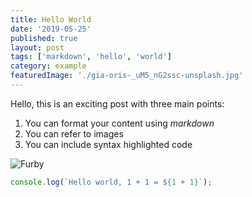 ```yaml
---
title: Hello World
date: '2019-05-25'
published: true
layout: post
tags: ['markdown', 'hello', 'world']
category: example
featuredImage: './gia-oris-_uM5_nG2ssc-unsplash.jpg'
---
```


Hello, this is an exciting post with three main points:

1. You can format your content using _markdown_
2. You can refer to images
3. You can include syntax highlighted code

![Furby](../assets/furby.png)

```js
console.log(`Hello world, 1 + 1 = ${1 + 1}`);
```
